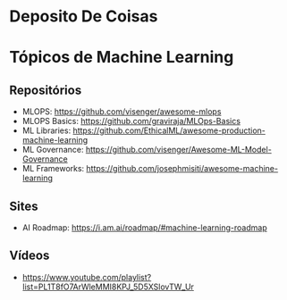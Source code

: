 # Deposito De Coisas

# Tópicos de Machine Learning
## Repositórios
* MLOPS: https://github.com/visenger/awesome-mlops
* MLOPS Basics: https://github.com/graviraja/MLOps-Basics
* ML Libraries: https://github.com/EthicalML/awesome-production-machine-learning
* ML Governance: https://github.com/visenger/Awesome-ML-Model-Governance
* ML Frameworks: https://github.com/josephmisiti/awesome-machine-learning

## Sites
* AI Roadmap: https://i.am.ai/roadmap/#machine-learning-roadmap

## Vídeos
* https://www.youtube.com/playlist?list=PL1T8fO7ArWleMMI8KPJ_5D5XSlovTW_Ur
